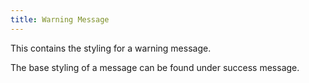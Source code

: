```yaml
---
title: Warning Message
---
```


This contains the styling for a warning message.

The base styling of a message can be found under success message.
